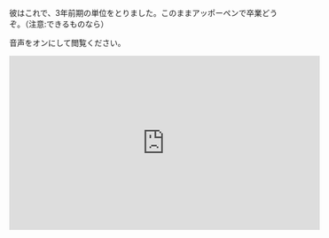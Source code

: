 彼はこれで、3年前期の単位をとりました。このままアッポーペンで卒業どうぞ。（注意:できるものなら）

音声をオンにして閲覧ください。

<iframe width="560" height="315" src="https://www.youtube.com/embed/NnxcNu3dGdU" frameborder="0" allowfullscreen></iframe>


